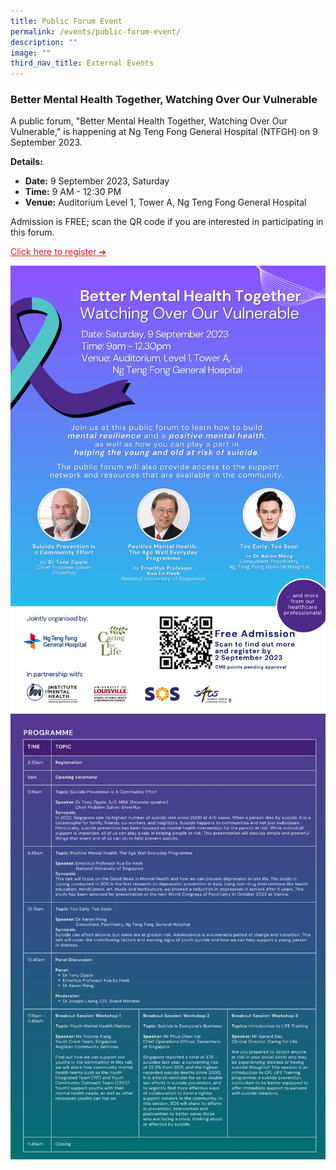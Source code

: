 ```yaml
---
title: Public Forum Event
permalink: /events/public-forum-event/
description: ""
image: ""
third_nav_title: External Events
---
```

### Better Mental Health Together, Watching Over Our Vulnerable

A public forum, "Better Mental Health Together, Watching Over Our Vulnerable," is happening at Ng Teng Fong General Hospital (NTFGH) on 9 September 2023.

**Details:**

* **Date:** 9 September 2023, Saturday
* **Time:** 9 AM - 12:30 PM
* **Venue:** Auditorium Level 1, Tower A, Ng Teng Fong General Hospital

Admission is FREE; scan the QR code if you are interested in participating in this forum. 

<a style="color: #e41b23 !important;" href="https://docs.google.com/forms/d/e/1FAIpQLSc8W8vx3wjgFb26-6rDOzVzqOGEpASvAyFxXT6VexC38LgqaA/viewform?pli=1">Click here to register ➜</a>

![](/images/full-poster_public%20forum%20-%20better%20mental%20health%20together.png)
![](/images/programme.jpeg)